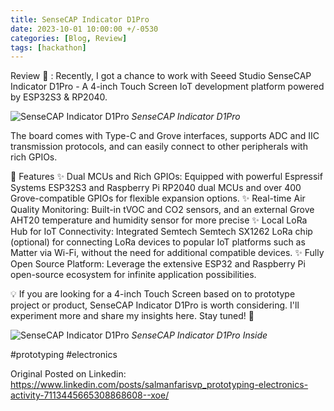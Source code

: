 ```yaml
---
title: SenseCAP Indicator D1Pro
date: 2023-10-01 10:00:00 +/-0530
categories: [Blog, Review]
tags: [hackathon]
---
```


Review 📖 : Recently, I got a chance to work with Seeed Studio SenseCAP Indicator D1Pro - A 4-inch Touch Screen IoT development platform powered by ESP32S3 & RP2040.

![SenseCAP Indicator D1Pro](../../assets/2023-10-01-SenseCAP-Indicator-D1Pro-Small-Review/D1Pro.jpeg)
_SenseCAP Indicator D1Pro_

The board comes with Type-C and Grove interfaces, supports ADC and IIC transmission protocols, and can easily connect to other peripherals with rich GPIOs.

🚀 Features
✨ Dual MCUs and Rich GPIOs: Equipped with powerful Espressif Systems ESP32S3 and Raspberry Pi RP2040 dual MCUs and over 400 Grove-compatible GPIOs for flexible expansion options.
✨ Real-time Air Quality Monitoring: Built-in tVOC and CO2 sensors, and an external Grove AHT20 temperature and humidity sensor for more precise
✨ Local LoRa Hub for IoT Connectivity: Integrated Semtech Semtech SX1262 LoRa chip (optional) for connecting LoRa devices to popular IoT platforms such as Matter via Wi-Fi, without the need for additional compatible devices.
✨ Fully Open Source Platform: Leverage the extensive ESP32 and Raspberry Pi open-source ecosystem for infinite application possibilities.

💡 If you are looking for a 4-inch Touch Screen based on to prototype project or product, SenseCAP Indicator D1Pro is worth considering. I'll experiment more and share my insights here. Stay tuned! 👋


![SenseCAP Indicator D1Pro](../../assets/2023-10-01-SenseCAP-Indicator-D1Pro-Small-Review/D1ProInside.jpeg)
_SenseCAP Indicator D1Pro Inside_

#prototyping #electronics

Original Posted on Linkedin: https://www.linkedin.com/posts/salmanfarisvp_prototyping-electronics-activity-7113445665308868608--xoe/